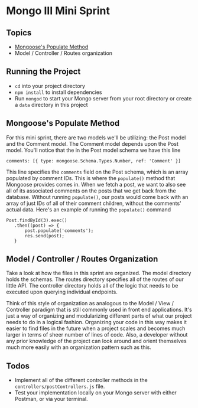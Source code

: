 # Mongo III Mini Sprint

## Topics
 * [Mongoose's Populate Method](mongoosejs.com/docs/populate.html)
 * Model / Controller / Routes organization

## Running the Project
 * `cd` into your project directory
 * `npm install` to install dependencies
 * Run `mongod` to start your Mongo server from your root directory or create a `data` directory in this project

## Mongoose's Populate Method 
 For this mini sprint, there are two models we'll be utilizing: the Post model and the Comment model. 
 The Comment model depends upon the Post model. You'll notice that the in the Post model schema we have this line
 ```
 comments: [{ type: mongoose.Schema.Types.Number, ref: 'Comment' }]
 ```
 This line specifies the `comments` field on the Post schema, which is an array populated by comment IDs.
 This is where the `populate()` method that Mongoose provides comes in. When we fetch a post, we want to
 also see all of its associated comments on the posts that we get back from the database. Without running 
 `populate()`, our posts would come back with an array of just IDs of all of their comment children, without
 the comments' actual data. Here's an example of running the `populate()` command
 ```
 Post.findById(3).exec()
	.then((post) => {
		post.populate('comments');
		res.send(post);
	}
 ```
 
## Model / Controller / Routes Organization
 Take a look at how the files in this sprint are organized. The model directory holds the schemas. The routes
 directory specifies all of the routes of our little API. The controller directory holds all of the logic that
 needs to be executed upon querying individual endpoints. 

 Think of this style of organization as analogous to the Model / View / Controller paradigm that is still commonly
 used in front end applications. It's just a way of organizing and modularizing different parts of what our project
 needs to do in a logical fashion. Organizing your code in this way makes it easier to find files in the future
 when a project scales and becomes much larger in terms of sheer number of lines of code. Also, a developer without
 any prior knowledge of the project can look around and orient themselves much more easily with an organization 
 pattern such as this. 

## Todos
 * Implement all of the different controller methods in the `controllers/postControllers.js` file.
 * Test your implementation locally on your Mongo server with either Postman, or via your terminal. 
